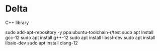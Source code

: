 # Delta
C++ library

sudo add-apt-repository -y ppa:ubuntu-toolchain-r/test
sudo apt install gcc-12
sudo apt install g++-12
sudo apt install libssl-dev
sudo apt install libaio-dev
sudo apt install clang-12   
